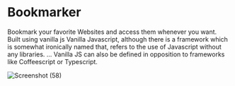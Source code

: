 # Bookmarker
Bookmark your favorite Websites and access them whenever you want. Built using vanilla js
Vanilla Javascript, although there is a framework which is somewhat ironically named that, refers to the use of Javascript without any libraries. ... Vanilla JS can also be defined in opposition to frameworks like Coffeescript or Typescript.

![Screenshot (58)](https://user-images.githubusercontent.com/32243436/56146062-27a69200-5fc3-11e9-844c-25fe15d71e6c.png)
